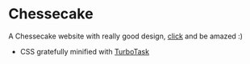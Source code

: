 # Chessecake
A Chessecake website with really good design, [click](https://fector101.github.io/Chessecake/) and be amazed :)

* CSS gratefully minified with [TurboTask](https://github.com/Fector101/TurboTask)
